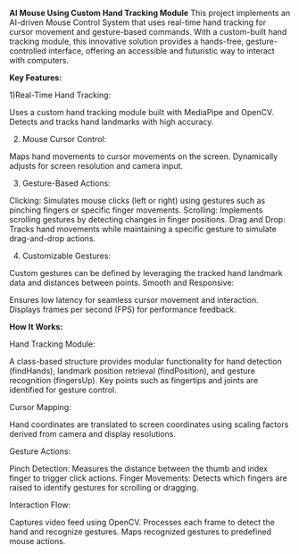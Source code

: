 **AI Mouse Using Custom Hand Tracking Module**
This project implements an AI-driven Mouse Control System that uses real-time hand tracking for cursor movement and gesture-based commands. With a custom-built hand tracking module, this innovative solution provides a hands-free, gesture-controlled interface, offering an accessible and futuristic way to interact with computers.

**Key Features:**

1)Real-Time Hand Tracking:

Uses a custom hand tracking module built with MediaPipe and OpenCV.
Detects and tracks hand landmarks with high accuracy.

2) Mouse Cursor Control:

Maps hand movements to cursor movements on the screen.
Dynamically adjusts for screen resolution and camera input.

3) Gesture-Based Actions:

Clicking: Simulates mouse clicks (left or right) using gestures such as pinching fingers or specific finger movements.
Scrolling: Implements scrolling gestures by detecting changes in finger positions.
Drag and Drop: Tracks hand movements while maintaining a specific gesture to simulate drag-and-drop actions.

4) Customizable Gestures:

Custom gestures can be defined by leveraging the tracked hand landmark data and distances between points.
Smooth and Responsive:

Ensures low latency for seamless cursor movement and interaction.
Displays frames per second (FPS) for performance feedback.

**How It Works:**

Hand Tracking Module:

A class-based structure provides modular functionality for hand detection (findHands), landmark position retrieval (findPosition), and gesture recognition (fingersUp).
Key points such as fingertips and joints are identified for gesture control.

Cursor Mapping:

Hand coordinates are translated to screen coordinates using scaling factors derived from camera and display resolutions.

Gesture Actions:

Pinch Detection: Measures the distance between the thumb and index finger to trigger click actions.
Finger Movements: Detects which fingers are raised to identify gestures for scrolling or dragging.

Interaction Flow:

Captures video feed using OpenCV.
Processes each frame to detect the hand and recognize gestures.
Maps recognized gestures to predefined mouse actions.
